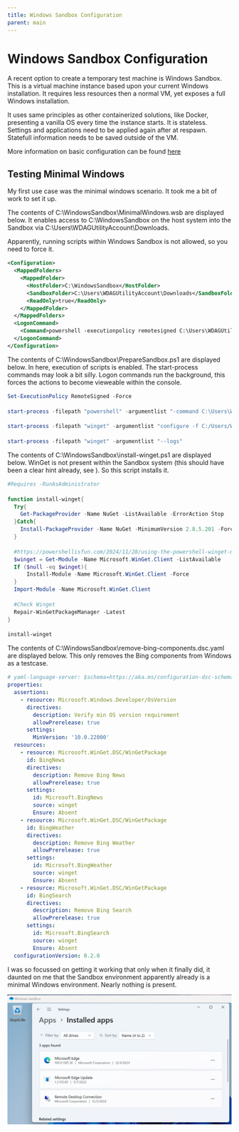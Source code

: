```yaml
---
title: Windows Sandbox Configuration
parent: main
---
```


# Windows Sandbox Configuration

A recent option to create a temporary test machine is Windows Sandbox. This is a virtual machine instance based upon your current Windows installation. It requires less resources then a normal VM, yet exposes a full Windows installation. 

It uses same principles as other containerized solutions, like Docker, presenting a vanilla OS every time the instance starts. It is stateless. Settings and applications need to be applied again after at respawn. Statefull information needs to be saved outside of the VM.

More information on basic configuration can be found [here](https://learn.microsoft.com/en-us/windows/security/application-security/application-isolation/windows-sandbox/windows-sandbox-configure-using-wsb-file)

## Testing Minimal Windows

My first use case was the minimal windows scenario. It took me a bit of work to set it up. 

The contents of C:\WindowsSandbox\MinimalWindows.wsb are displayed below. It enables access to C:\WindowsSandbox on the host system into the Sandbox via C:\Users\WDAGUtilityAccount\Downloads.

Apparently, running scripts within Windows Sandbox is not allowed, so you need to force it.

```XML
<Configuration>
  <MappedFolders>
    <MappedFolder>
      <HostFolder>C:\WindowsSandbox</HostFolder>
      <SandboxFolder>C:\Users\WDAGUtilityAccount\Downloads</SandboxFolder>
      <ReadOnly>true</ReadOnly>
    </MappedFolder>
  </MappedFolders>
  <LogonCommand>
    <Command>powershell -executionpolicy remotesigned C:\Users\WDAGUtilityAccount\Downloads\PrepareSandbox.ps1</Command>
  </LogonCommand>
</Configuration>
```

The contents of C:\WindowsSandbox\PrepareSandbox.ps1 are displayed below. In here, execution of scripts is enabled. The start-process commands may look a bit silly. Logon commands run the background, 
this forces the actions to become vieweable within the console. 

```PowerShell
Set-ExecutionPolicy RemoteSigned -Force

start-process -filepath "powershell" -argumentlist "-command C:\Users\WDAGUtilityAccount\Downloads\install-winget.ps1"  -Wait

start-process -filepath "winget" -argumentlist "configure -f C:/Users/WDAGUtilityAccount/Downloads/remove-bing-components.dsc.yaml --disable-interactivity --wait"

start-process -filepath "winget" -argumentlist "--logs" 
``` 

The contents of C:\WindowsSandbox\install-winget.ps1 are displayed below. WinGet is not present within the Sandbox system (this should have been a clear hint already, see ). So this script installs it.

```PowerShell
#Requires -RunAsAdministrator

function install-winget{
  Try{
    Get-PackageProvider -Name NuGet -ListAvailable -ErrorAction Stop
  }Catch{
    Install-PackageProvider -Name NuGet -MinimumVersion 2.8.5.201 -Force
  }

  #https://powershellisfun.com/2024/11/28/using-the-powershell-winget-module/
  $winget = Get-Module -Name Microsoft.WinGet.Client -ListAvailable
  If ($null -eq $winget){
      Install-Module -Name Microsoft.WinGet.Client -Force
  }
  Import-Module -Name Microsoft.WinGet.Client

  #Check Winget
  Repair-WinGetPackageManager -Latest
}

install-winget
```

The contents of C:\WindowsSandbox\remove-bing-components.dsc.yaml are displayed below. This only removes the Bing components from Windows as a testcase.

```YAML
# yaml-language-server: $schema=https://aka.ms/configuration-dsc-schema/0.2
properties:
  assertions:
    - resource: Microsoft.Windows.Developer/OsVersion
      directives:
        description: Verify min OS version requirement
        allowPrerelease: true
      settings:
        MinVersion: '10.0.22000'
  resources:
    - resource: Microsoft.WinGet.DSC/WinGetPackage
      id: BingNews
      directives:
        description: Remove Bing News
        allowPrerelease: true
      settings:
        id: Microsoft.BingNews
        source: winget
        Ensure: Absent
    - resource: Microsoft.WinGet.DSC/WinGetPackage
      id: BingWeather
      directives:
        description: Remove Bing Weather
        allowPrerelease: true
      settings:
        id: Microsoft.BingWeather
        source: winget
        Ensure: Absent
    - resource: Microsoft.WinGet.DSC/WinGetPackage
      id: BingSearch
      directives:
        description: Remove Bing Search
        allowPrerelease: true
      settings:
        id: Microsoft.BingSearch
        source: winget
        Ensure: Absent
  configurationVersion: 0.2.0
```

I was so focussed on getting it working that only when it finally did, it daunted on me that the Sandbox environment apparently already is a minimal Windows environment. Nearly nothing is present.

![Windows Sandbox Installed Apps](./img/sandboxInstalledApps.png)